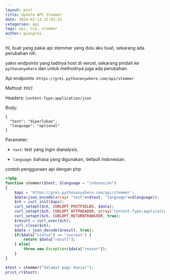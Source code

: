 ```yaml
---
layout: post
title: Update API Stemmer
date: 2024-02-13 15:03:31
categories: api
tags: api, nlp, stemmer
author: guangrei
---
```


Hi, buat yang pakai api stemmer yang dulu aku buat, sekarang ada perubahan nih. <!--more-->

yakni endpoints yang tadinya host di vercel, sekarang pindah ke `pythonanywhere` dan untuk methodnya juga ada perubahan.

Api endpoints :`https://grei.pythonanywhere.com/api/stemmer`

Method: `POST`

Headers: `Content-Type:application/json`

Body:
```
{
  "text": "diperlukan",
  "language": "optional"
}
```
Parameter:
- `text`: text yang ingin dianalysis.

- `language`: bahasa yang digunakan, default indonesian.

contoh penggunaan api dengan php
```php
<?php
function stemmer($text, $language = "indonesian")
{
    $api = 'https://grei.pythonanywhere.com/api/stemmer';
    $data=json_encode(array( "text"=>$text, "language"=>$language));
    $ch = curl_init($api);
    curl_setopt($ch, CURLOPT_POSTFIELDS, $data);
    curl_setopt($ch, CURLOPT_HTTPHEADER, array('Content-Type:application/json'));
    curl_setopt($ch, CURLOPT_RETURNTRANSFER, true);
    $result = curl_exec($ch);
    curl_close($ch);
    $data = json_decode($result, true);
    if($data["status"] == "success") {
        return $data["result"];
    } else{
        throw new Exception($data["reason"]);
    }
}

$test = stemmer("Selamat pagi dunia!");
print_r($test);
```
